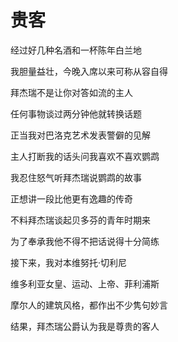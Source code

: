    

# 贵客

经过好几种名酒和一杯陈年白兰地

我胆量益壮，今晚入席以来可称从容自得

拜杰瑞不是让你对答如流的主人

任何事物谈过两分钟他就转换话题

正当我对巴洛克艺术发表警僻的见解

主人打断我的话头问我喜欢不喜欢鹦鹉

我忍住怒气听拜杰瑞说鹦鹉的故事

正想讲一段比他更有逸趣的传奇

不料拜杰瑞谈起贝多芬的青年时期来

为了奉承我他不得不把话说得十分简练

接下来，我对本维努托·切利尼

维多利亚女皇、运动、上帝、菲利浦斯

摩尔人的建筑风格，都作出不少隽句妙言

结果，拜杰瑞公爵认为我是尊贵的客人